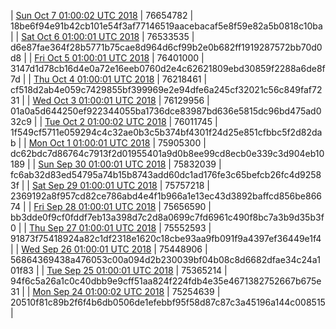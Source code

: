 | [Sun Oct  7 01:00:02 UTC 2018](https://transfer.sh/N1qWL/trcninja-dbdump-20181007010002.tar.bz2) | 76654782 | 18be6f94e91b42cb101e54f3af77146519aacebacaf5e8f59e82a5b0818c10ba | 
| [Sat Oct  6 01:00:01 UTC 2018](https://transfer.sh/prHe3/trcninja-dbdump-20181006010001.tar.bz2) | 76533535 | d6e87fae364f28b5771b75cae8d964d6cf99b2e0b682ff1919287572bb70d0d8 | 
| [Fri Oct  5 01:00:01 UTC 2018](https://transfer.sh/15ZsBz/trcninja-dbdump-20181005010001.tar.bz2) | 76401000 | 3147d1d78cb16d4e0a72e16eeb0760d2e4c62621809ebd30859f2288a6de8f7d | 
| [Thu Oct  4 01:00:01 UTC 2018](https://transfer.sh/V2cBT/trcninja-dbdump-20181004010001.tar.bz2) | 76218461 | cf518d2ab4e059c7429855bf399969e2e94dfe6a245cf32021c56c849faf7231 | 
| [Wed Oct  3 01:00:01 UTC 2018](https://transfer.sh/IEo1D/trcninja-dbdump-20181003010001.tar.bz2) | 76129956 | 01a0a5d644250ef922344055ba1736dce83987bd636e5815dc96bd475ad032c9 | 
| [Tue Oct  2 01:00:02 UTC 2018](https://transfer.sh/qOhiA/trcninja-dbdump-20181002010001.tar.bz2) | 76011745 | 1f549cf5711e059294c4c32ae0b3c5b374bf4301f24d25e851cfbbc5f2d82dab | 
| [Mon Oct  1 01:00:01 UTC 2018](https://transfer.sh/16kVsh/trcninja-dbdump-20181001010001.tar.bz2) | 75905300 | dc62bdc7d86764c7913f2d01955401a9d0b8ee99cd8ecb0e339c3d904eb10189 | 
| [Sun Sep 30 01:00:01 UTC 2018](https://transfer.sh/TzFVh/trcninja-dbdump-20180930010001.tar.bz2) | 75832039 | fc6ab32d83ed54795a74b15b8743add60dc1ad176fe3c65befcb26fc4d92583f | 
| [Sat Sep 29 01:00:01 UTC 2018](https://transfer.sh/M9pOl/trcninja-dbdump-20180929010001.tar.bz2) | 75757218 | 2369192a8f957cd82ce786abd4e4f1b966a1e13ec43d3892baffcd856be86674 | 
| [Fri Sep 28 01:00:01 UTC 2018](https://transfer.sh/Q8gyc/trcninja-dbdump-20180928010001.tar.bz2) | 75656590 | bb3dde0f9cf0fddf7eb13a398d7c2d8a0699c7fd6961c490f8bc7a3b9d35b3f0 | 
| [Thu Sep 27 01:00:01 UTC 2018](https://transfer.sh/WBcGB/trcninja-dbdump-20180927010001.tar.bz2) | 75552593 | 91873f75418924a82c1df2318e1620c18cbe93aa9fb091f9a4397ef36449e1f4 | 
| [Wed Sep 26 01:00:01 UTC 2018](https://transfer.sh/uupN8/trcninja-dbdump-20180926010001.tar.bz2) | 75448906 | 56864369438a476053c00a094d2b230039bf04b08c8d6682dfae34c24a101f83 | 
| [Tue Sep 25 01:00:01 UTC 2018](https://transfer.sh/Uuery/trcninja-dbdump-20180925010001.tar.bz2) | 75365214 | 94f6c5a26a1c0c40dbb9e9cff51aa824f224fdb4e35e4671382752667b675e31 | 
| [Mon Sep 24 01:00:02 UTC 2018](https://transfer.sh/ovQCk/trcninja-dbdump-20180924010001.tar.bz2) | 75254639 | 20510f81c89b2f6f4b6db0506de1efebbf95f58d87c87c3a45196a144c008515 | 

